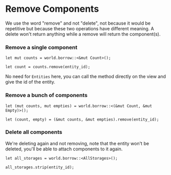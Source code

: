 # Remove Components

We use the word "remove" and not "delete", not because it would be repetitive but because these two operations have different meaning. A delete won't return anything while a remove will return the component(s).

### Remove a single component

```rust, noplaypen
let mut counts = world.borrow::<&mut Count>();

let count = counts.remove(entity_id);
```

No need for `Entities` here, you can call the method directly on the view and give the id of the entity.

### Remove a bunch of components

```rust, noplaypen
let (mut counts, mut empties) = world.borrow::<(&mut Count, &mut Empty)>();

let (count, empty) = (&mut counts, &mut empties).remove(entity_id);
```

### Delete all components

We're deleting again and not removing, note that the entity won't be deleted, you'll be able to attach components to it again.

```rust, noplaypen
let all_storages = world.borrow::<AllStorages>();

all_storages.strip(entity_id);
```
